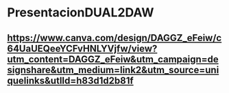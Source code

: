 # PresentacionDUAL2DAW

## https://www.canva.com/design/DAGGZ_eFeiw/c64UaUEQeeYCFvHNLYVjfw/view?utm_content=DAGGZ_eFeiw&utm_campaign=designshare&utm_medium=link2&utm_source=uniquelinks&utlId=h83d1d2b81f
